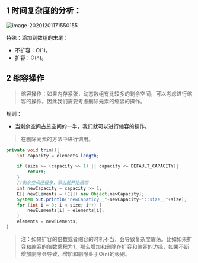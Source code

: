 ## 1 时间复杂度的分析：

![image-20201201171550155](https://gitee.com/code1997/blog-image/raw/master/lianshang/images/image-20201201171550155.png)

特殊：添加到数组的末尾：

- 不扩容：O(1)。
- 扩容：O(n)。

## 2 缩容操作

> 缩容操作：如果内存紧张，动态数组有比较多的剩余空间，可以考虑进行缩容的操作。因此我们需要考虑删除元素的缩容的操作。

规则：

- 当剩余空间占总空间的一半，我们就可以进行缩容的操作。

> 在删除元素的方法中进行调用。

```java
private void trim(){
    int capacity = elements.length;

    if (size >= (capacity >> 1) || capacity <= DEFAULT_CAPACITY){
        return;
    }
    //剩余空间还很多，那么就开始缩容
    int newCapacity = capacity >> 1;
    E[] newELements = (E[]) new Object[newCapacity];
    System.out.println("newCapaticy__"+newCapacity+"::size__"+size);
    for (int i = 0; i < size; i++) {
        newELements[i] = elements[i];
    }
    elements = newELements;
}
```

> 注：如果扩容的倍数或者缩容的时机不当，会导致复杂度震荡。比如如果扩容和缩容的倍数乘积为1，那么增加和删除在扩容和缩容的边缘，如果不断增加删除会导致，增加和删除处于O(n)的级别。







